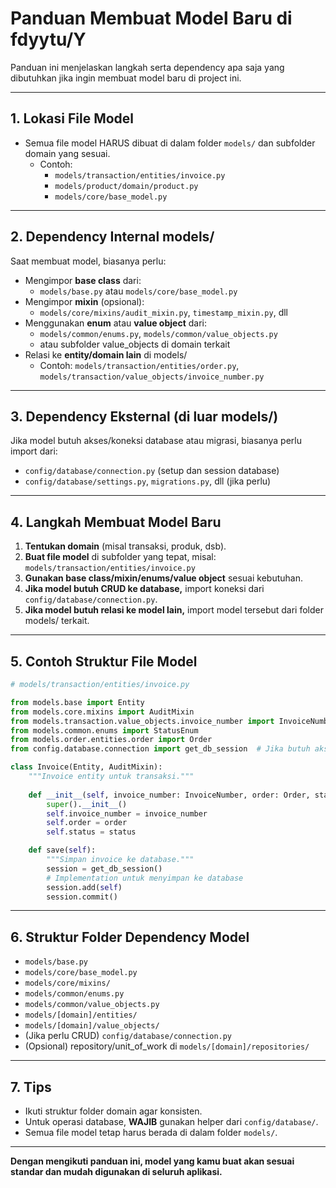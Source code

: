 # Panduan Membuat Model Baru di fdyytu/Y

Panduan ini menjelaskan langkah serta dependency apa saja yang dibutuhkan jika ingin membuat model baru di project ini.

---

## 1. **Lokasi File Model**
- Semua file model HARUS dibuat di dalam folder `models/` dan subfolder domain yang sesuai.
  - Contoh:  
    - `models/transaction/entities/invoice.py`
    - `models/product/domain/product.py`
    - `models/core/base_model.py`

---

## 2. **Dependency Internal models/**
Saat membuat model, biasanya perlu:
- Mengimpor **base class** dari:
  - `models/base.py` atau `models/core/base_model.py`
- Mengimpor **mixin** (opsional):
  - `models/core/mixins/audit_mixin.py`, `timestamp_mixin.py`, dll
- Menggunakan **enum** atau **value object** dari:
  - `models/common/enums.py`, `models/common/value_objects.py`
  - atau subfolder value_objects di domain terkait
- Relasi ke **entity/domain lain** di models/
  - Contoh: `models/transaction/entities/order.py`, `models/transaction/value_objects/invoice_number.py`

---

## 3. **Dependency Eksternal (di luar models/)**
Jika model butuh akses/koneksi database atau migrasi, biasanya perlu import dari:
- `config/database/connection.py` (setup dan session database)
- `config/database/settings.py`, `migrations.py`, dll (jika perlu)

---

## 4. **Langkah Membuat Model Baru**
1. **Tentukan domain** (misal transaksi, produk, dsb).
2. **Buat file model** di subfolder yang tepat, misal:  
   `models/transaction/entities/invoice.py`
3. **Gunakan base class/mixin/enums/value object** sesuai kebutuhan.
4. **Jika model butuh CRUD ke database,** import koneksi dari `config/database/connection.py`.
5. **Jika model butuh relasi ke model lain,** import model tersebut dari folder models/ terkait.

---

## 5. **Contoh Struktur File Model**
```python
# models/transaction/entities/invoice.py

from models.base import Entity
from models.core.mixins import AuditMixin
from models.transaction.value_objects.invoice_number import InvoiceNumber
from models.common.enums import StatusEnum
from models.order.entities.order import Order
from config.database.connection import get_db_session  # Jika butuh akses DB

class Invoice(Entity, AuditMixin):
    """Invoice entity untuk transaksi."""
    
    def __init__(self, invoice_number: InvoiceNumber, order: Order, status: StatusEnum = StatusEnum.PENDING):
        super().__init__()
        self.invoice_number = invoice_number
        self.order = order
        self.status = status

    def save(self):
        """Simpan invoice ke database."""
        session = get_db_session()
        # Implementation untuk menyimpan ke database
        session.add(self)
        session.commit()
```

---

## 6. **Struktur Folder Dependency Model**
- `models/base.py`
- `models/core/base_model.py`
- `models/core/mixins/`
- `models/common/enums.py`
- `models/common/value_objects.py`
- `models/[domain]/entities/`
- `models/[domain]/value_objects/`
- (Jika perlu CRUD) `config/database/connection.py`
- (Opsional) repository/unit_of_work di `models/[domain]/repositories/`

---

## 7. **Tips**
- Ikuti struktur folder domain agar konsisten.
- Untuk operasi database, **WAJIB** gunakan helper dari `config/database/`.
- Semua file model tetap harus berada di dalam folder `models/`.

---

**Dengan mengikuti panduan ini, model yang kamu buat akan sesuai standar dan mudah digunakan di seluruh aplikasi.**
